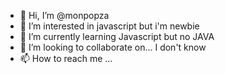 - 👋 Hi, I’m @monpopza
- 👀 I’m interested in javascript but i'm newbie
- 🌱 I’m currently learning Javascript but no JAVA
- 💞️ I’m looking to collaborate on... I don't know
- 📫 How to reach me ...

<!---
monpopza/monpopza is a ✨ special ✨ repository because its `README.md` (this file) appears on your GitHub profile.
You can click the Preview link to take a look at your changes.
--->
